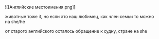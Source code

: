 ![[Английские местоимения.png]]

животные тоже it, но если это наш любимец, как член семьи то можно на she/he


от старого английского осталось обращение к судну, стране на she

